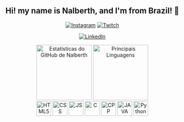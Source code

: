 <div align="center">
  <h2>Hi! my name is Nalberth, and I'm from Brazil! 👋</h2>

  [![Instagram](https://img.shields.io/badge/Instagram-E4405F?style=for-the-badge&logo=instagram&logoColor=white)](https://instagram.com/n.berth_)
  [![Twitch](https://img.shields.io/badge/Twitch-9146FF?style=for-the-badge&logo=twitch&logoColor=white)](https://www.twitch.tv/n4lberth)
  
  [![LinkedIn](https://img.shields.io/badge/LinkedIn-0077B5?style=for-the-badge&logo=linkedin&logoColor=white)](https://www.linkedin.com/in/nalberth-henrique-viera-pinto-b33027281/)
</div>

<div align="center">
  <img src="https://github-readme-stats.vercel.app/api?username=N4lberth&show_icons=true&theme=tokyonight" alt="Estatísticas do GitHub de Nalberth" height="150">
  <img src="https://github-readme-stats.vercel.app/api/top-langs/?username=N4lberth&theme=tokyonight&layout=compact" alt="Principais Linguagens" height="150">
</div>

<div align="center">
  <img width="40" src="https://github.com/N4lberth/N4lberth/assets/130379582/96daa27d-c51c-4329-9d55-91cc27306de3" alt="HTML5">
  <img width="40" src="https://github.com/N4lberth/N4lberth/assets/130379582/e54728be-b8f0-4e47-926a-1e5815de8ebf" alt="CSS">
  <img width="40" src="https://github.com/N4lberth/N4lberth/assets/130379582/92606dc3-9fd8-4dfc-ad2c-b98597e16dbb" alt="JS">
  <img width="40" src="https://github.com/N4lberth/N4lberth/assets/130379582/4ca5ff8c-16fc-4a8d-a5ed-7e7fca5ae8ed" alt="C">
  <img width="40" src="https://github.com/N4lberth/N4lberth/assets/130379582/eeef654b-2e83-4d7a-9918-1fe14f20a926" alt="CPP">
  <img width="40" src="https://github.com/N4lberth/N4lberth/assets/130379582/4c96b520-1e74-47e3-afa4-e4619346e070" alt="JAVA">
  <img width="40" src="https://github.com/N4lberth/N4lberth/assets/130379582/a14e7d77-06ed-48e2-94d0-1284d1309300" alt="Python">
</div>
